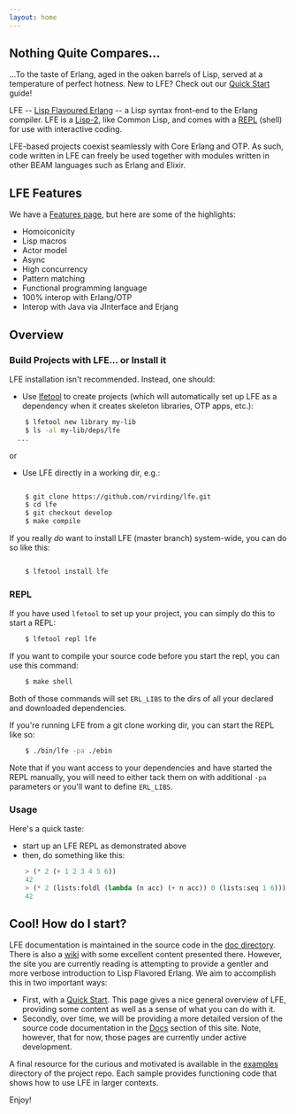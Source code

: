 ```yaml
---
layout: home
---
```


## Nothing Quite Compares...

...To the taste of Erlang, aged in the oaken barrels of Lisp, served at a
temperature of perfect hotness. New to LFE? Check out our
<a href="/quick-start/1.html">Quick Start</a> guide!

LFE --
<a href="https://github.com/rvirding/lfe/">Lisp Flavoured Erlang</a>
-- a Lisp syntax front-end to the Erlang compiler. LFE is a
<a href="http://en.wikipedia.org/wiki/Lisp-1_vs._Lisp-2#The_function_namespace">Lisp-2</a>,
like Common Lisp, and comes with a
<a href="http://en.wikipedia.org/wiki/REPL">REPL</a> (shell) for use with
interactive coding.

LFE-based projects coexist seamlessly with Core Erlang and OTP. As such, code
written in LFE can freely be used together with modules written in other BEAM
languages such as Erlang and Elixir.


## LFE Features

We have a <a href="/features.html">Features page</a>, but here are some
of the highlights:

* Homoiconicity
* Lisp macros
* Actor model
* Async
* High concurrency
* Pattern matching
* Functional programming language
* 100% interop with Erlang/OTP
* Interop with Java via JInterface and Erjang


## Overview

### Build Projects with LFE... or Install it

LFE installation isn't recommended. Instead, one should:

* Use <a href="https://github.com/lfe/lfetool">lfetool</a> to create projects
  (which will automatically set up LFE as a dependency when it creates skeleton
  libraries, OTP apps, etc.):

```bash
    $ lfetool new library my-lib
    $ ls -al my-lib/deps/lfe
  ...
```

or

* Use LFE directly in a working dir, e.g.:

```bash

    $ git clone https://github.com/rvirding/lfe.git
    $ cd lfe
    $ git checkout develop
    $ make compile
```

If you really *do* want to install LFE (master branch) system-wide, you can do
so like this:

```bash

    $ lfetool install lfe
```


### REPL

If you have used ``lfetool`` to set up your project, you can simply do this to
start a REPL:

```bash
    $ lfetool repl lfe
```

If you want to compile your source code before you start the repl, you can use
this command:

```bash
    $ make shell
```

Both of those commands will set ``ERL_LIBS`` to the dirs of all your declared
and downloaded dependencies.

If you're running LFE from a git clone working dir, you can start the REPL
like so:

```bash
    $ ./bin/lfe -pa ./ebin
```

Note that if you want access to your dependencies and have started the REPL
manually, you will need to either tack them on with additional ``-pa``
parameters or you'll want to define ``ERL_LIBS``.


### Usage

Here's a quick taste:

* start up an LFE REPL as demonstrated above
* then, do something like this:

```cl
    > (* 2 (+ 1 2 3 4 5 6))
    42
    > (* 2 (lists:foldl (lambda (n acc) (+ n acc)) 0 (lists:seq 1 6)))
    42
```


## Cool! How do I start?

LFE documentation is maintained in the source code in the
<a href="https://github.com/rvirding/lfe/tree/master/doc">doc directory</a>.
There is also a <a href="https://github.com/rvirding/lfe/wiki">wiki</a> with
some excellent content presented there.  However, the site you are currently
reading is attempting to provide a gentler and more verbose introduction to
Lisp Flavored Erlang. We aim to accomplish this in two important ways:

* First, with a <a href="/quick-start/1.html">Quick Start</a>. This page gives
  a nice general overview of LFE, providing some content as well as a sense of
  what you can do with it.
* Secondly, over time, we will be providing a more detailed version of the
  source code documentation in the <a href="/docs">Docs</a> section of this
  site. Note, however, that for now, those pages are currently under active
  development.

A final resource for the curious and motivated is available in the
<a href="https://github.com/rvirding/lfe/tree/master/examples">examples</a>
directory of the project repo. Each sample provides functioning code that
shows how to use LFE in larger contexts.

Enjoy!


